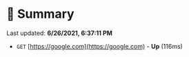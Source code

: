 # 📖 Summary
Last updated: **6/26/2021, 6:37:11 PM**

- `GET` [https://google.com](https://google.com) - **Up** (116ms)
